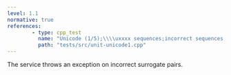 ```yaml
---
level: 1.1
normative: true
references:
        - type: cpp_test
          name: "Unicode (1/5);\\\\uxxxx sequences;incorrect sequences;incorrect surrogate values"
          path: "tests/src/unit-unicode1.cpp"
---
```


The service throws an exception on incorrect surrogate pairs.